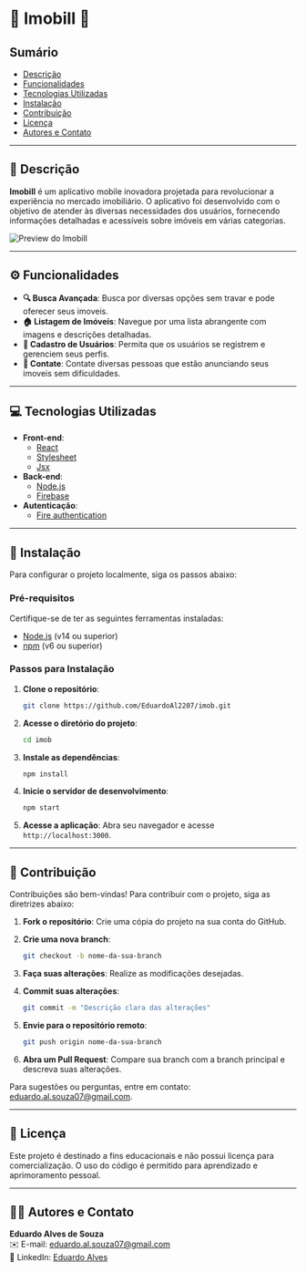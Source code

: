 
# 🌟 Imobill 🌟

## Sumário

- [Descrição](#descrição)
- [Funcionalidades](#funcionalidades)
- [Tecnologias Utilizadas](#tecnologias-utilizadas)
- [Instalação](#instalação)
- [Contribuição](#contribuição)
- [Licença](#licença)
- [Autores e Contato](#autores-e-contato)

---

## 📜 Descrição

**Imobill** é um aplicativo mobile inovadora projetada para revolucionar a experiência no mercado imobiliário. O aplicativo foi desenvolvido com o objetivo de atender às diversas necessidades dos usuários, fornecendo informações detalhadas e acessíveis sobre imóveis em várias categorias. 

![Preview do Imobill](https://github.com/user-attachments/assets/7838ff37-0845-43e0-86c7-9750caec82b7)

---

## ⚙️ Funcionalidades

- **🔍 Busca Avançada**: Busca por diversas opções sem travar e pode oferecer seus imoveis.
- **🏠 Listagem de Imóveis**: Navegue por uma lista abrangente com imagens e descrições detalhadas.
- **👤 Cadastro de Usuários**: Permita que os usuários se registrem e gerenciem seus perfis.
- **💬 Contate**: Contate diversas pessoas que estão anunciando seus imoveis sem dificuldades.

---

## 💻 Tecnologias Utilizadas

- **Front-end**:
  - [React](https://reactjs.org/)
  - [Stylesheet](https://reactnative.dev/docs/stylesheet)
  - [Jsx](https://pt-br.legacy.reactjs.org/docs/introducing-jsx.html)
- **Back-end**:
  - [Node.js](https://nodejs.org/)
  - [Firebase](https://firebase.google.com/?hl=pt-br)
- **Autenticação**:
  - [Fire authentication](https://firebase.google.com/docs/auth?hl=pt-br)

---

## 🚀 Instalação

Para configurar o projeto localmente, siga os passos abaixo:

### Pré-requisitos

Certifique-se de ter as seguintes ferramentas instaladas:

- [Node.js](https://nodejs.org/) (v14 ou superior)
- [npm](https://www.npmjs.com/) (v6 ou superior)

### Passos para Instalação

1. **Clone o repositório**:

   ```bash
   git clone https://github.com/EduardoAl2207/imob.git
   ```

2. **Acesse o diretório do projeto**:

   ```bash
   cd imob
   ```

3. **Instale as dependências**:

   ```bash
   npm install
   ```

4. **Inicie o servidor de desenvolvimento**:

   ```bash
   npm start
   ```

5. **Acesse a aplicação**: Abra seu navegador e acesse `http://localhost:3000`.

---

## 🤝 Contribuição

Contribuições são bem-vindas! Para contribuir com o projeto, siga as diretrizes abaixo:

1. **Fork o repositório**: Crie uma cópia do projeto na sua conta do GitHub.
2. **Crie uma nova branch**:

   ```bash
   git checkout -b nome-da-sua-branch
   ```

3. **Faça suas alterações**: Realize as modificações desejadas.
4. **Commit suas alterações**:

   ```bash
   git commit -m "Descrição clara das alterações"
   ```

5. **Envie para o repositório remoto**:

   ```bash
   git push origin nome-da-sua-branch
   ```

6. **Abra um Pull Request**: Compare sua branch com a branch principal e descreva suas alterações.

Para sugestões ou perguntas, entre em contato: [eduardo.al.souza07@gmail.com](mailto:eduardo.al.souza07@gmail.com).

---

## 📄 Licença

Este projeto é destinado a fins educacionais e não possui licença para comercialização. O uso do código é permitido para aprendizado e aprimoramento pessoal.

---

## 🧑‍💻 Autores e Contato
                  
**Eduardo Alves de Souza**  
✉️ E-mail: [eduardo.al.souza07@gmail.com](mailto:eduardo.al.souza07@gmail.com)  
🔗 LinkedIn: [Eduardo Alves](https://www.linkedin.com/in/eduardo-alves-94326127b/)
